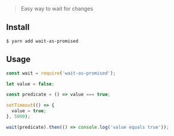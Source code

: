 > Easy way to wait for changes

## Install

```
$ yarn add wait-as-promised
```

## Usage

```js
const wait = require('wait-as-promised');

let value = false;

const predicate = () => value === true;

setTimeout(() => {
  value = true;
}, 5000);

wait(predicate).then(() => console.log('value equals true'));
```

